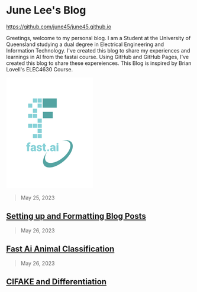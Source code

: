 # June Lee's Blog

https://github.com/june45/june45.github.io

Greetings, welcome to my personal blog. I am a Student at the University of Queensland studying a dual degree in Electrical Engineering and Information Technology. I've created this blog to share my experiences and learnings in AI from the fastai course. Using GitHub and GitHub Pages, I've created this blog to share these expereiences. This Blog is inspired by Brian Lovell's ELEC4630 Course.

![Image of fast.ai logo](images/logo.png)

> May 25, 2023

## [Setting up and Formatting Blog Posts](https://github.com/june45/june45.github.io/blob/master/_posts/2020-05-25-Initial.md)

> May 26, 2023

## [Fast Ai Animal Classification](https://github.com/june45/june45.github.io/blob/master/_posts/2023-05-26-FastAiNotes.md)

> May 26, 2023
## [CIFAKE and Differentiation](https://github.com/june45/june45.github.io/blob/master/_posts/2023-05-26-CIFAKE.md)
